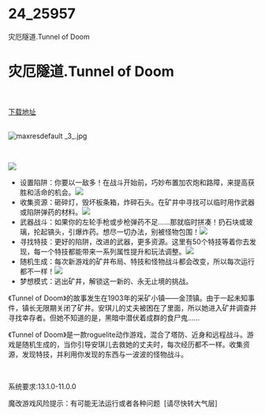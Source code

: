 # 24_25957
灾厄隧道.Tunnel of Doom
# 灾厄隧道.Tunnel of Doom
 <br/></br>
[下载地址](https://www.switch520.cc/article/25957 "下载地址")
<br/></br>

<p><img title="maxresdefault _3_.jpg" src="https://www.switch520.cc/muke_img/2021_12_28_ee5f062bf1842.jpg" alt="maxresdefault _3_.jpg"></p>
<p>&nbsp;</p>
<p><img class="aligncenter loaded" src="https://media.st.dl.pinyuncloud.com/steam/apps/1361840/extras/ToD_Traps_Gif.gif?t=1639981144" data-original="https://media.st.dl.pinyuncloud.com/steam/apps/1361840/extras/ToD_Traps_Gif.gif?t=1639981144"></p>
<ul class="bb_ul">
<li>设置陷阱：你要以一敌多！在战斗开始前，巧妙布置加农炮和路障，来提高获胜和活命的机会。<img class="aligncenter loaded" src="https://media.st.dl.pinyuncloud.com/steam/apps/1361840/extras/ToD_Resources_Gif.gif?t=1639981144" data-original="https://media.st.dl.pinyuncloud.com/steam/apps/1361840/extras/ToD_Resources_Gif.gif?t=1639981144"></li>
<li>收集资源：砸碎灯，毁坏板条箱，炸碎石头。在矿井中寻找可以临时用作武器或陷阱弹药的材料。<img class="aligncenter loaded" src="https://media.st.dl.pinyuncloud.com/steam/apps/1361840/extras/ToD_Weapons_Gif.gif?t=1639981144" data-original="https://media.st.dl.pinyuncloud.com/steam/apps/1361840/extras/ToD_Weapons_Gif.gif?t=1639981144"></li>
<li>武器战斗：如果你的左轮手枪或步枪弹药不足……那就临时拼凑！扔石块或玻璃，抡起镐头，引爆炸药。想尽一切办法，别被怪物包围！<img class="aligncenter loaded" src="https://media.st.dl.pinyuncloud.com/steam/apps/1361840/extras/ToD_Perks_Gif.gif?t=1639981144" data-original="https://media.st.dl.pinyuncloud.com/steam/apps/1361840/extras/ToD_Perks_Gif.gif?t=1639981144"></li>
<li>寻找特技：更好的陷阱，改进的武器，更多资源。这里有50个特技等着你去发现，每一个特技都能带来一系列属性提升和玩法调整。<img class="aligncenter loaded" src="https://media.st.dl.pinyuncloud.com/steam/apps/1361840/extras/ToD_Random_Gif.gif?t=1639981144" data-original="https://media.st.dl.pinyuncloud.com/steam/apps/1361840/extras/ToD_Random_Gif.gif?t=1639981144"></li>
<li>随机生成：每次新游戏的矿井布局、特技和怪物战斗都会改变，所以每次运行都不一样！<img class="aligncenter loaded" src="https://media.st.dl.pinyuncloud.com/steam/apps/1361840/extras/ToD_Dream_Gif.gif?t=1639981144" data-original="https://media.st.dl.pinyuncloud.com/steam/apps/1361840/extras/ToD_Dream_Gif.gif?t=1639981144"></li>
<li>梦想模式：逃出矿井，解锁这一新的、永无止境的挑战。</li>
</ul>
<p>《Tunnel of Doom》的故事发生在1903年的采矿小镇——金顶镇。由于一起未知事件，镇长无限期关闭了矿井。安琪儿的丈夫被困在了里面，所以她进入矿井调查并寻找幸存者。但她不知道的是，黑暗中潜伏着成群的食尸鬼……</p>
<p>《Tunnel of Doom》是一款roguelite动作游戏，混合了塔防、近身和远程战斗。游戏是随机生成的，当你引导安琪儿去救她的丈夫时，每次经历都不一样。收集资源，发现特技，并利用你发现的东西与一波波的怪物战斗。</p>
<p>&nbsp;</p>
<p>系统要求:13.1.0-11.0.0</p>
<p>魔改游戏风险提示：有可能无法运行或者各种问题 &nbsp;[请尽快转大气层]</p>



